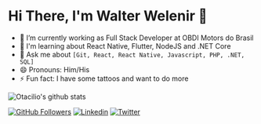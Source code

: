 # Hi There, I'm Walter Welenir 👋

- 🔭 I’m currently working as Full Stack Developer at OBDI Motors do Brasil
- 🌱 I'm learning about React Native, Flutter, NodeJS and .NET Core
- 💬 Ask me about `[Git, React, React Native, Javascript, PHP, .NET, SQL]` 
- 😄 Pronouns: Him/His
- ⚡ Fun fact: I have some tattoos and want to do more

![Otacilio's github stats](https://github-readme-stats.vercel.app/api?username=wwelenir&show_icons=true&theme=chartreuse-dark)

[![GitHub Followers](https://img.shields.io/github/followers/wwelenir?style=flat&labelColor=0D0D0D&logo=Github&Color=white)](https://github.com/wwelenir)
[![Linkedin](https://img.shields.io/badge/-LinkedIn-060606?style=flat&labelColor=0D0D0D&logo=Linkedin&Color=white)](https://www.linkedin.com/in/wwelenir/)
[![Twitter](https://img.shields.io/badge/-Twitter-060606?style=flat&labelColor=0D0D0D&logo=Twitter&Color=white)](https://twitter.com/wwelenir)
